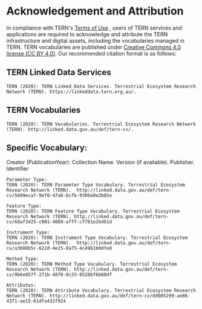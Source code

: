 # Acknowledgement and Attribution

In compliance with TERN's [Terms of Use](https://www.tern.org.au/terms-of-use) , users of TERN services and applications are required to acknowledge and attribute the TERN infrastructure and digital assets, including the vocabularies managed in TERN. TERN vocabularies are published under [Creative Commons 4.0 license (CC BY 4.0)](https://creativecommons.org/licenses/by/4.0/). Our recommended citation format is as follows:

## TERN Linked Data Services
```
TERN (2020): TERN Linked Data Services. Terrestrial Ecosystem Research Network (TERN). https://linkeddata.tern.org.au/. 
```

## TERN Vocabularies
```
TERN (2020): TERN Vocabularies. Terrestrial Ecosystem Research Network (TERN). http://linked.data.gov.au/def/tern-cv/.
```


## Specific Vocabulary: 

Creator (PublicationYear): Collection Name. Version (if available). Publisher. Identifier

```
Parameter Type:
TERN (2020): TERN Parameter Type Vocabulary. Terrestrial Ecosystem Research Network (TERN).  http://linked.data.gov.au/def/tern-cv/5699eca7-9ef0-47a6-bcfb-9306e0e2b85e  
```

```
Feature Type:
TERN (2020): TERN Feature Type Vocabulary. Terrestrial Ecosystem Research Network (TERN). http://linked.data.gov.au/def/tern-cv/68af3d25-c801-4089-afff-cf701e2bd61d
```

```
Instrument Type:
TERN (2020): TERN Instrument Type Vocabulary. Terrestrial Ecosystem Research Network (TERN).  http://linked.data.gov.au/def/tern-cv/a3088b5c-622d-4e25-8a75-4c4961b0dfe8
```

```
Method Type:
TERN (2020): TERN Method Type Vocabulary. Terrestrial Ecosystem Research Network (TERN). http://linked.data.gov.au/def/tern-cv/9b6e057f-271b-48f6-8c33-0528bf6b60df 
```

```
Attributes:
TERN (2020): TERN Attribute Vocabulary. Terrestrial Ecosystem Research Network (TERN). http://linked.data.gov.au/def/tern-cv/dd085299-ae86-4371-ae15-61dfa432f924 
```
